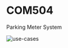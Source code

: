 # COM504
Parking Meter System 

![use-cases](https://user-images.githubusercontent.com/33484962/51384351-faf1f400-1b13-11e9-9307-9cdc961fa997.png)
